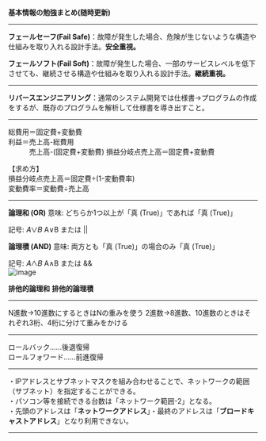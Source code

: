 **基本情報の勉強まとめ(随時更新)**

---

**フェールセーフ(Fail Safe)**：故障が発生した場合、危険が生じないような構造や仕組みを取り入れる設計手法。**安全重視。**

**フェールソフト(Fail Soft)**：故障が発生した場合、一部のサービスレベルを低下させても、継続させる構造や仕組みを取り入れる設計手法。**継続重視。**

---

**リバースエンジニアリング**：通常のシステム開発では仕様書→プログラムの作成をするが、既存のプログラムを解析して仕様書を導き出すこと。

---

総費用＝固定費+変動費  
利益＝売上高-総費用  
　　　売上高-(固定費+変動費)
損益分岐点売上高＝固定費+変動費  

【求め方】  
損益分岐点売上高＝固定費÷(1-変動費率)  
変動費率＝変動費÷売上高

---

**論理和 (OR)**
意味: どちらか1つ以上が「真 (True)」であれば「真 (True)」

記号: 
𝐴∨𝐵
A∨B または ||

**論理積 (AND)**
意味: 両方とも「真 (True)」の場合のみ「真 (True)」

記号: 
𝐴∧𝐵
A∧B または &&  
![image](https://github.com/user-attachments/assets/34d03d63-6107-43b0-9ca4-b7bfc75e21c7)

**排他的論理和**
**排他的論理積**

---

N進数→10進数にするときはNの重みを使う
2進数→8進数、10進数のときはそれぞれ3桁、4桁に分けて重みをかける

---

ロールバック……後退復帰  
ロールフォワード……前進復帰

---

・IPアドレスとサブネットマスクを組み合わせることで、ネットワークの範囲（サブネット）を指定することができる。  
・パソコン等を接続できる台数は「ネットワーク範囲-2」となる。  
・先頭のアドレスは「**ネットワークアドレス**」・最終のアドレスは「**ブロードキャストアドレス**」となり利用できない。

---
